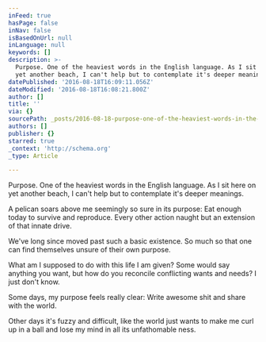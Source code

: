 ```yaml
---
inFeed: true
hasPage: false
inNav: false
isBasedOnUrl: null
inLanguage: null
keywords: []
description: >-
  Purpose. One of the heaviest words in the English language. As I sit here on
  yet another beach, I can't help but to contemplate it's deeper meanings.
datePublished: '2016-08-18T16:09:11.056Z'
dateModified: '2016-08-18T16:08:21.800Z'
author: []
title: ''
via: {}
sourcePath: _posts/2016-08-18-purpose-one-of-the-heaviest-words-in-the-english-language.md
authors: []
publisher: {}
starred: true
_context: 'http://schema.org'
_type: Article

---
```

Purpose. One of the heaviest words in the English language. As I sit here on yet another beach, I can't help but to contemplate it's deeper meanings.

A pelican soars above me seemingly so sure in its purpose: Eat enough today to survive and reproduce. Every other action naught but an extension of that innate drive.

We've long since moved past such a basic existence. So much so that one can find themselves unsure of their own purpose.

What am I supposed to do with this life I am given? Some would say anything you want, but how do you reconcile conflicting wants and needs? I just don't know.

Some days, my purpose feels really clear: Write awesome shit and share with the world.

Other days it's fuzzy and difficult, like the world just wants to make me curl up in a ball and lose my mind in all its unfathomable ness.